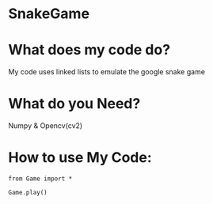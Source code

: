 # SnakeGame

# What does my code do?
My code uses linked lists to emulate the google snake game

# What do you Need?
Numpy & Opencv(cv2)

# How to use My Code:
    from Game import *

    Game.play()
